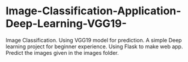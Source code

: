 # Image-Classification-Application-Deep-Learning-VGG19-
Image Classification. Using VGG19 model for prediction. A simple Deep learning project for beginner experience. Using Flask to make web app. Predict the images given in the images folder.
